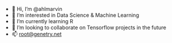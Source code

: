 - 👋 Hi, I’m @ahlmarvin
- 👀 I’m interested in Data Science & Machine Learning
- 🌱 I’m currently learning R
- 💞️ I’m looking to collaborate on Tensorflow projects in the future
- 📫 root@genetry.net

<!---
ahlmarvin/ahlmarvin is a ✨ special ✨ repository because its `README.md` (this file) appears on your GitHub profile.
You can click the Preview link to take a look at your changes.
--->
